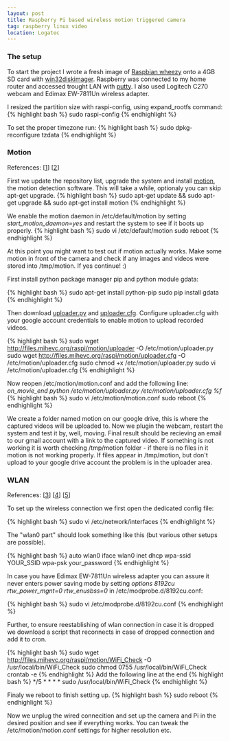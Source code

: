 ```yaml
---
layout: post
title: Raspberry Pi based wireless motion triggered camera
tag: raspberry linux video
location: Logatec
---
```

### The setup

To start the project I wrote a fresh image of [Raspbian wheezy](http://www.raspberrypi.org/downloads) onto a 4GB SD card with [win32diskimager](http://sourceforge.net/projects/win32diskimager/).
Raspberry was connected to my home router and accessed trought LAN with [putty](http://www.chiark.greenend.org.uk/~sgtatham/putty/download.html).
I also used Logitech C270 webcam and Edimax EW-7811Un wireless adapter.

I resized the partition size with raspi-config, using expand_rootfs command:
{% highlight bash %}
sudo raspi-config
{% endhighlight %}

To set the proper timezone run:
{% highlight bash %}
sudo dpkg-reconfigure tzdata
{% endhighlight %}

### Motion

References: [[1](http://through-the-interface.typepad.com/through_the_interface/2012/09/creating-a-motion-detecting-security-cam-with-a-raspberry-pi-part-2.html)] [[2](http://jeremyblythe.blogspot.co.uk/2012/06/motion-google-drive-uploader-and.html)]

First we update the repository list, upgrade the system and install [motion](http://www.lavrsen.dk/foswiki/bin/view/Motion/WebHome), the motion detection software. This will take a while, optionaly you can skip apt-get upgrade.
{% highlight bash %}
sudo apt-get update && sudo apt-get upgrade && sudo apt-get install motion
{% endhighlight %}

We enable the motion daemon in /etc/default/motion by setting *start_motion_daemon=yes* and restart the system to see if it boots up properly.
{% highlight bash %}
sudo vi /etc/default/motion
sudo reboot
{% endhighlight %}

At this point you might want to test out if motion actually works. Make some motion in front of the camera and check if any images and videos were stored into /tmp/motion. If yes continue! :)

First install python package manager pip and python module gdata:

{% highlight bash %}
sudo apt-get install python-pip
sudo pip install gdata
{% endhighlight %}

Then download [uploader.py](http://files.mihevc.org/raspi/motion/uploader) and [uploader.cfg](http://files.mihevc.org/raspi/motion/uploader.cfg). Configure uploader.cfg with your google account credentials to enable motion to upload recorded videos.

{% highlight bash %}
sudo wget http://files.mihevc.org/raspi/motion/uploader -O /etc/motion/uploader.py
sudo wget http://files.mihevc.org/raspi/motion/uploader.cfg -O /etc/motion/uploader.cfg
sudo chmod +x /etc/motion/uploader.py
sudo vi /etc/motion/uploader.cfg
{% endhighlight %}

Now reopen /etc/motion/motion.conf and add the following line: *on_movie_end python /etc/motion/uploader.py /etc/motion/uploader.cfg %f*
{% highlight bash %}
sudo vi /etc/motion/motion.conf
sudo reboot
{% endhighlight %}

We create a folder named motion on our google drive, this is where the captured videos will be uploaded to. Now we plugin the webcam, restart the system and test it by, well, moving. Final result should be recieving an email to our gmail account with a link to the captured video.
If something is not working it is worth checking /tmp/motion folder - if there is no files in it motion is not working properly. If files appear in /tmp/motion, but don't upload to your google drive account the problem is in the uploader area.

### WLAN

References: [[3](http://svay.com/blog/setting-up-a-wifi-connection-on-the-raspberrypi/)] [[4](http://www.linux-magazine.com/Online/Blogs/Productivity-Sauce/How-to-Quickly-Configure-Wireless-WPA-Connection-on-Raspberry-Pi)] [[5](http://rpi.tnet.com/project/scripts/wifi_check)]

To set up the wireless connection we first open the dedicated config file:

{% highlight bash %}
sudo vi /etc/network/interfaces
{% endhighlight %}

The "wlan0 part" should look something like this (but various other setups are possible).

{% highlight bash %}
auto wlan0
iface wlan0 inet dhcp
wpa-ssid YOUR_SSID
wpa-psk your_password
{% endhighlight %}

In case you have Edimax EW-7811Un wireless adapter you can assure it never enters power saving mode by setting *options 8192cu rtw_power_mgnt=0 rtw_enusbss=0* in /etc/modprobe.d/8192cu.conf:

{% highlight bash %}
sudo vi /etc/modprobe.d/8192cu.conf
{% endhighlight %}

Further, to ensure reestablishing of wlan connection in case it is dropped we download a script that reconnects in case of dropped connection and add it to cron.

{% highlight bash %}
sudo wget http://files.mihevc.org/raspi/motion/WiFi_Check -O /usr/local/bin/WiFi_Check
sudo chmod 0755 /usr/local/bin/WiFi_Check
crontab -e
{% endhighlight %}
Add the following line at the end
{% highlight bash %}
*/5 * * * * sudo /usr/local/bin/WiFi_Check
{% endhighlight %}

Finaly we reboot to finish setting up.
{% highlight bash %}
sudo reboot
{% endhighlight %}

Now we unplug the wired connecition and set up the camera and Pi in the desired position and see if everything works.
You can tweak the /etc/motion/motion.conf settings for higher resolution etc.